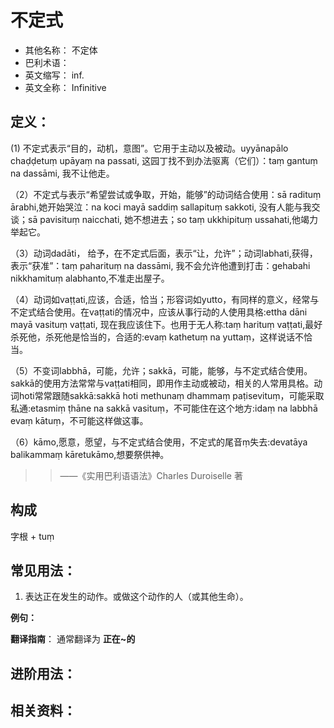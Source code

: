 # 不定式

* 其他名称： 不定体
* 巴利术语： 
* 英文缩写： inf.
* 英文全称： Infinitive

## 定义：
(1) 不定式表示“目的，动机，意图”。它用于主动以及被动。uyyānapālo chaḍḍetuṃ upāyaṃ na passati, 这园丁找不到办法驱离（它们）：taṃ gantuṃ na dassāmi, 我不让他走。

（2）不定式与表示“希望尝试或争取，开始，能够”的动词结合使用：sā radituṃ ārabhi,她开始哭泣：na koci mayā saddiṃ sallapituṃ sakkoti, 没有人能与我交谈；sā pavisituṃ naicchati, 她不想进去；so taṃ ukkhipituṃ ussahati,他竭力举起它。

（3）动词dadāti， 给予，在不定式后面，表示“让，允许”；动词labhati,获得，表示“获准”：taṃ paharituṃ na dassāmi, 我不会允许他遭到打击：gehabahi nikkhamituṃ alabhanto,不准走出屋子。

（4）动词如vaṭṭati,应该，合适，恰当；形容词如yutto，有同样的意义，经常与不定式结合使用。在vaṭṭati的情况中，应该从事行动的人使用具格:ettha dāni mayā vasituṃ vaṭṭati, 现在我应该住下。也用于无人称:taṃ harituṃ vaṭṭati,最好杀死他，杀死他是恰当的，合适的:evaṃ kathetuṃ na yuttaṃ，这样说话不恰当。

（5）不变词labbhā，可能，允许；sakkā，可能，能够，与不定式结合使用。sakkā的使用方法常常与vaṭṭati相同，即用作主动或被动，相关的人常用具格。动词hoti常常跟随sakkā:sakkā hoti methunaṃ dhammaṃ paṭisevituṃ，可能采取私通:etasmiṃ ṭhāne na sakkā vasituṃ，不可能住在这个地方:idaṃ na labbhā evaṃ kātuṃ，不可能这样做这事。

（6）kāmo,愿意，愿望，与不定式结合使用，不定式的尾音ṃ失去:devatāya balikammaṃ kāretukāmo,想要祭供神。


>>——《实用巴利语语法》Charles Duroiselle 著

## 构成

字根 + tuṃ


## 常见用法：

1. 表达正在发生的动作。或做这个动作的人（或其他生命）。

**例句：**

**翻译指南**： 通常翻译为 **正在~的**


## 进阶用法：


## 相关资料：

